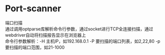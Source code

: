 # Port-scanner
端口扫描    
通过调用optparse库解析命令行参数，通过socket进行TCP全连接扫描，通过webdriver自动将扫描报告显示在浏览器上  
命令行参数解析：-H 主机IP，如192.168.0.1 -P 要扫描的端口列表，如2,22,80 -p 要扫描的端口范围，如21-1000  
